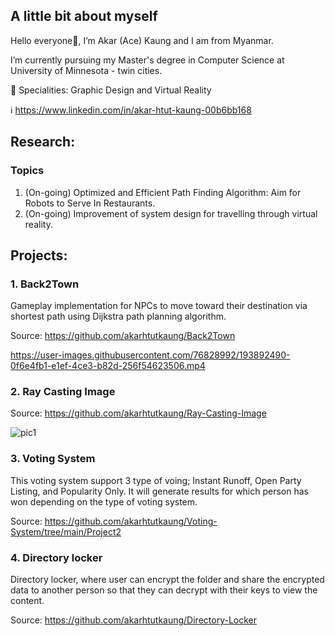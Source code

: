 ## A little bit about myself

Hello everyone👋, I’m Akar (Ace) Kaung and I am from Myanmar.

I’m currently pursuing my Master's degree in Computer Science at University of Minnesota - twin cities.

💪 Specialities: Graphic Design and Virtual Reality

ℹ️ https://www.linkedin.com/in/akar-htut-kaung-00b6bb168

## Research:
### Topics

1. (On-going) Optimized and Efficient Path Finding Algorithm: Aim for Robots to Serve In Restaurants.
2. (On-going) Improvement of system design for travelling through virtual reality.

## Projects:
### 1. Back2Town
Gameplay implementation for NPCs to move toward their destination via shortest path using Dijkstra path planning algorithm.

Source: https://github.com/akarhtutkaung/Back2Town

https://user-images.githubusercontent.com/76828992/193892490-0f6e4fb1-e1ef-4ce3-b82d-256f54623506.mp4

### 2. Ray Casting Image

Source: https://github.com/akarhtutkaung/Ray-Casting-Image

![pic1](https://user-images.githubusercontent.com/76828992/194259950-75a4f0cf-f0f6-4453-8b0c-cbf72f34f68c.jpg)

### 3. Voting System 

This voting system support 3 type of voing; Instant Runoff, Open Party Listing, and Popularity Only. It will generate results for which person has won depending on the type of voting system.

Source: https://github.com/akarhtutkaung/Voting-System/tree/main/Project2

### 4. Directory locker

Directory locker, where user can encrypt the folder and share the encrypted data to another person so that they can decrypt with their keys to view the content.

Source: https://github.com/akarhtutkaung/Directory-Locker



<!---
akarhtutkaung/akarhtutkaung is a ✨ special ✨ repository because its `README.md` (this file) appears on your GitHub profile.
You can click the Preview link to take a look at your changes.
--->
